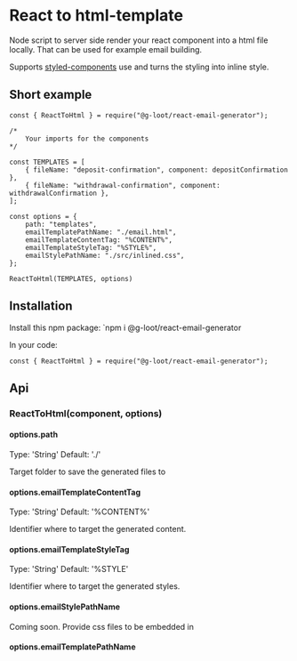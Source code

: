 # React to html-template

Node script to server side render your react component into a html file locally. That can be used for example email building.

Supports [styled-components](https://styled-components.com/) use and turns the styling into inline style.

## Short example

```
const { ReactToHtml } = require("@g-loot/react-email-generator");

/*
    Your imports for the components
*/

const TEMPLATES = [
    { fileName: "deposit-confirmation", component: depositConfirmation },
    { fileName: "withdrawal-confirmation", component: withdrawalConfirmation },
];

const options = {
    path: "templates",
    emailTemplatePathName: "./email.html",
    emailTemplateContentTag: "%CONTENT%",
    emailTemplateStyleTag: "%STYLE%",
    emailStylePathName: "./src/inlined.css",
};

ReactToHtml(TEMPLATES, options)
```

## Installation

Install this npm package:
`npm i @g-loot/react-email-generator

In your code:

```
const { ReactToHtml } = require("@g-loot/react-email-generator");
```

## Api

### ReactToHtml(component, options)

#### options.path

Type: 'String'
Default: './'

Target folder to save the generated files to

#### options.emailTemplateContentTag

Type: 'String'
Default: '%CONTENT%'

Identifier where to target the generated content.

#### options.emailTemplateStyleTag

Type: 'String'
Default: '%STYLE'

Identifier where to target the generated styles.

#### options.emailStylePathName

Coming soon. Provide css files to be embedded in <head></head>

#### options.emailTemplatePathName
